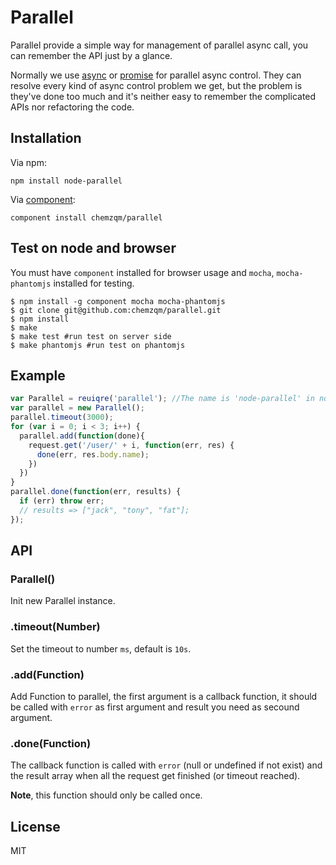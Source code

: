 # Parallel

Parallel provide a simple way for management of parallel async call, you can remember the API just by a glance.

Normally we use [async](https://github.com/caolan/async) or [promise](https://github.com/then/promise) for parallel async control.
They can resolve every kind of async control problem we get, but the problem is they've done too much and it's neither easy to remember the complicated APIs nor refactoring the code.

## Installation

Via npm:

    npm install node-parallel

Via [component](https://github.com/component/component):

    component install chemzqm/parallel

## Test on node and browser

You must have `component` installed for browser usage and `mocha`, `mocha-phantomjs` installed for testing.

```
$ npm install -g component mocha mocha-phantomjs
$ git clone git@github.com:chemzqm/parallel.git
$ npm install
$ make
$ make test #run test on server side
$ make phantomjs #run test on phantomjs
```

## Example

``` js
var Parallel = reuiqre('parallel'); //The name is 'node-parallel' in node environment
var parallel = new Parallel();
parallel.timeout(3000);
for (var i = 0; i < 3; i++) {
  parallel.add(function(done){
    request.get('/user/' + i, function(err, res) {
      done(err, res.body.name);
    })
  })
}
parallel.done(function(err, results) {
  if (err) throw err;
  // results => ["jack", "tony", "fat"];
});
```

## API

### Parallel()

Init new Parallel instance.

### .timeout(Number)

Set the timeout to number `ms`, default is `10s`.

### .add(Function)

Add Function to parallel, the first argument is a callback function, it should be called with `error` as first argument and result you need as secound argument.

### .done(Function)

The callback function is called with `error` (null or undefined if not exist) and the result array when all the request get finished (or timeout reached).

**Note**, this function should only be called once.

## License

  MIT
